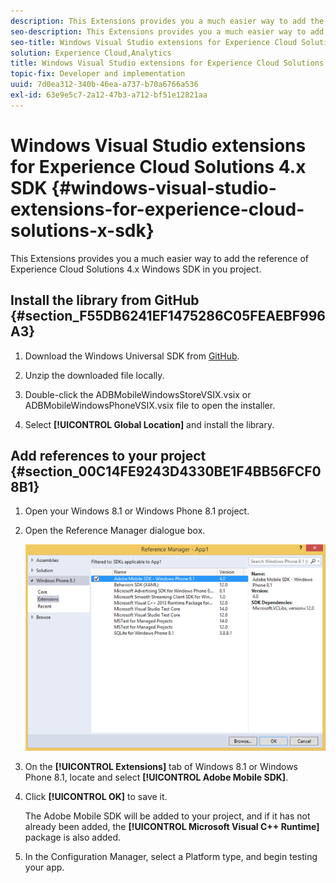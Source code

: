 ```yaml
---
description: This Extensions provides you a much easier way to add the reference of Experience Cloud Solutions 4.x Windows SDK in you project.
seo-description: This Extensions provides you a much easier way to add the reference of Experience Cloud Solutions 4.x Windows SDK in you project.
seo-title: Windows Visual Studio extensions for Experience Cloud Solutions 4.x SDK
solution: Experience Cloud,Analytics
title: Windows Visual Studio extensions for Experience Cloud Solutions 4.x SDK
topic-fix: Developer and implementation
uuid: 7d0ea312-340b-46ea-a737-b70a6766a536
exl-id: 63e9e5c7-2a12-47b3-a712-bf51e12821aa
---
```

# Windows Visual Studio extensions for Experience Cloud Solutions 4.x SDK {#windows-visual-studio-extensions-for-experience-cloud-solutions-x-sdk}

This Extensions provides you a much easier way to add the reference of Experience Cloud Solutions 4.x Windows SDK in you project.

## Install the library from GitHub {#section_F55DB6241EF1475286C05FEAEBF996A3}

1. Download the Windows Universal SDK from [GitHub](https://github.com/Adobe-Marketing-Cloud/mobile-services/releases). 
1. Unzip the downloaded file locally. 
1. Double-click the ADBMobileWindowsStoreVSIX.vsix or ADBMobileWindowsPhoneVSIX.vsix file to open the installer. 

1. Select **[!UICONTROL Global Location]** and install the library.

## Add references to your project {#section_00C14FE9243D4330BE1F4BB56FCF08B1}

1. Open your Windows 8.1 or Windows Phone 8.1 project. 
1. Open the Reference Manager dialogue box.

   ![](assets/ref_manager.png)

1. On the **[!UICONTROL Extensions]** tab of Windows 8.1 or Windows Phone 8.1, locate and select **[!UICONTROL Adobe Mobile SDK]**. 
1. Click **[!UICONTROL OK]** to save it.

   The Adobe Mobile SDK will be added to your project, and if it has not already been added, the **[!UICONTROL Microsoft Visual C++ Runtime]** package is also added. 

1. In the Configuration Manager, select a Platform type, and begin testing your app.
